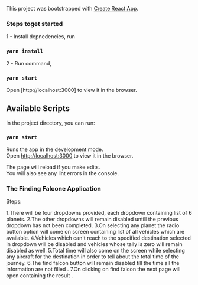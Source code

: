 This project was bootstrapped with [Create React App](https://github.com/facebook/create-react-app).

### Steps toget started

1 - Install depnedencies, run
### `yarn install`

2 - Run command,
### `yarn start`

Open [http://localhost:3000] to view it in the browser.

## Available Scripts

In the project directory, you can run:

### `yarn start`

Runs the app in the development mode.<br />
Open [http://localhost:3000](http://localhost:3000) to view it in the browser.

The page will reload if you make edits.<br />
You will also see any lint errors in the console.

### The Finding Falcone Application 

Steps:

1.There will be four dropdowns provided, each dropdown containing list of 6 planets.
2.The other dropdowns will remain disabled untill the previous dropdown has not been completed.
3.On selecting any planet the radio button option will come on screen containing list of all vehicles which are         available.
4.Vehicles which can't reach to the specified destination selected in dropdown will be disabled and vehicles whose tally is zero will remain disabled as well.
5.Total time will also come on the screen while selecting any aircraft for the destination in order to tell about the total time of the journey.
6.The find falcon button will remain disabled till the time all the information are not filled .
7.On clicking on find falcon the next page will open containing the result . 
